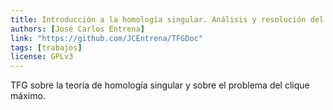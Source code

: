 ```yaml
---
title: Introducción a la homología singular. Análisis y resolución del problema del clique máximo.
authors: [José Carlos Entrena]
link: "https://github.com/JCEntrena/TFGDoc"
tags: [trabajos]
license: GPLv3
---
```


TFG sobre la teoría de homología singular y sobre el problema del clique máximo.
